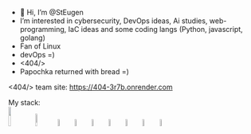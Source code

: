 - 👋 Hi, I’m @StEugen
- I’m interested in cybersecurity, DevOps ideas, Ai studies, web-programming, IaC ideas and some coding langs (Python, javascript, golang)
- Fan of Linux
- devOps =)
- <404/>
- Papochka returned with bread =)
 
<404/> team site: https://404-3r7b.onrender.com

My stack: <br>
<img src='https://static.djangoproject.com/img/logos/django-logo-negative.1d528e2cb5fb.png' style='width:10%'>
<img src='https://miro.medium.com/max/438/1*0G5zu7CnXdMT9pGbYUTQLQ.png' style='width:8%'>
<img src='https://upload.wikimedia.org/wikipedia/commons/thumb/2/29/Postgresql_elephant.svg/1200px-Postgresql_elephant.svg.png' style='width:6%'>
<img src='https://images.g2crowd.com/uploads/product/image/large_detail/large_detail_f0b606abb6d19089febc9faeeba5bc05/nodejs-development-services.png' style='width:6%'>
<img src='https://upload.wikimedia.org/wikipedia/commons/thumb/a/a7/React-icon.svg/1200px-React-icon.svg.png' style='width:6%'>
<img src='https://upload.wikimedia.org/wikipedia/commons/thumb/9/91/Electron_Software_Framework_Logo.svg/1200px-Electron_Software_Framework_Logo.svg.png' style='width:6%'>
<img src='https://avatars.githubusercontent.com/u/1507452?s=200&v=4' style='width:6%'>
<img src='https://kubernetes.io/images/favicon.png' style='width:6%' >
<img src='https://www.docker.com/wp-content/uploads/2022/03/vertical-logo-monochromatic.png' style='width:6%'>



<!---
StEugen/StEugen is a ✨ special ✨ repository because its `README.md` (this file) appears on your GitHub profile.
You can click the Preview link to take a look at your changes.
--->

